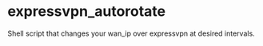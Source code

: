 # expressvpn_autorotate
Shell script that changes your wan_ip over expressvpn at desired intervals. 
